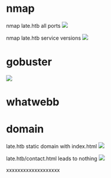 # nmap

nmap late.htb all ports
![](https://github.com/xenotim/CTF/blob/main/Late/screenshots/nmap-late-all-ports.png)

nmap late.htb service versions
![](https://github.com/xenotim/CTF/blob/main/Late/screenshots/nmap-version%20discovery.png)
# gobuster
![](https://github.com/xenotim/CTF/blob/main/Late/screenshots/gobuster%20main.png)
# whatwebb

# domain
late.htb static domain with index.html
![](https://github.com/xenotim/CTF/blob/main/Late/screenshots/Domain%20Late.png)

late.htb/contact.html leads to nothing
![](https://github.com/xenotim/CTF/blob/main/Late/screenshots/late.htb-contact.png)




xxxxxxxxxxxxxxxxxxx